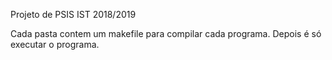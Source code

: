 Projeto de PSIS IST 2018/2019

Cada pasta contem um makefile para compilar cada programa.
Depois é só executar o programa.